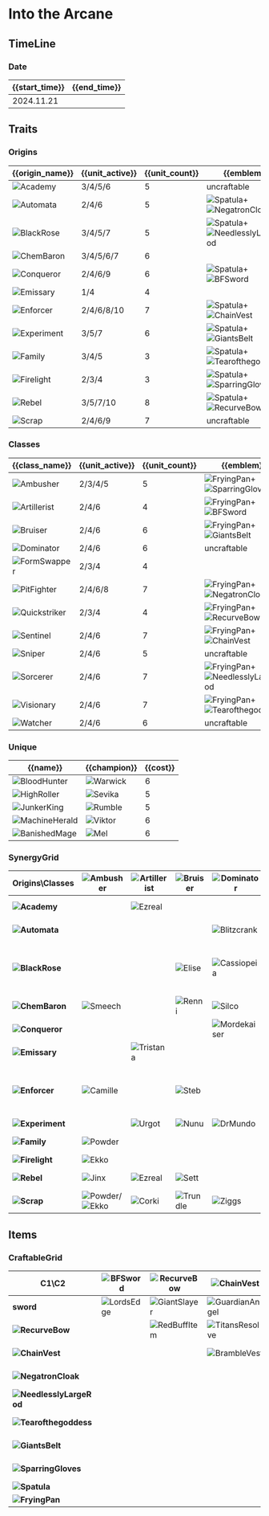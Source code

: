 # Into the Arcane

## TimeLine
### Date
| {{start_time}} | {{end_time}} |
| -              | -            |
| 2024.11.21     |              |

## Traits
### Origins
| {{origin_name}}                                             | {{unit_active}} | {{unit_count}} | {{emblem}}                                                                                                          | {{desc}} |
| -                                                           | -               | -              | -                                                                                                                   | -        |
| ![Academy](../tfttraits/icon/set13/AcademyEmblem.png)       | 3/4/5/6         | 5              | uncraftable                                                                                                         |          |
| ![Automata](../tfttraits/icon/set13/AutomataEmblem.png)     | 2/4/6           | 5              | ![Spatula](../tftitems/icon/set13/Spatula.png)+![NegatronCloak](../tftitems/icon/set13/NegatronCloak.png)           |          |
| ![BlackRose](../tfttraits/icon/set13/BlackRoseEmblem.png)   | 3/4/5/7         | 5              | ![Spatula](../tftitems/icon/set13/Spatula.png)+![NeedlesslyLargeRod](../tftitems/icon/set13/NeedlesslyLargeRod.png) |          |
| ![ChemBaron](../tfttraits/icon/set13/ChemBaron.svg)         | 3/4/5/6/7       | 6              |                                                                                                                     |          |
| ![Conqueror](../tfttraits/icon/set13/ConquerorEmblem.png)   | 2/4/6/9         | 6              | ![Spatula](../tftitems/icon/set13/Spatula.png)+![BFSword](../tftitems/icon/set13/BFSword.png)                       |          |
| ![Emissary](../tfttraits/icon/set13/Emissary.svg)           | 1/4             | 4              |                                                                                                                     |          |
| ![Enforcer](../tfttraits/icon/set13/EnforcerEmblem.png)     | 2/4/6/8/10      | 7              | ![Spatula](../tftitems/icon/set13/Spatula.png)+![ChainVest](../tftitems/icon/set13/ChainVest.png)                   |          |
| ![Experiment](../tfttraits/icon/set13/ExperimentEmblem.png) | 3/5/7           | 6              | ![Spatula](../tftitems/icon/set13/Spatula.png)+![GiantsBelt](../tftitems/icon/set13/GiantsBelt.png)                 |          |
| ![Family](../tfttraits/icon/set13/FamilyEmblem.png)         | 3/4/5           | 3              | ![Spatula](../tftitems/icon/set13/Spatula.png)+![Tearofthegoddess](../tftitems/icon/set13/Tearofthegoddess.png)     |          |
| ![Firelight](../tfttraits/icon/set13/FirelightEmblem.png)   | 2/3/4           | 3              | ![Spatula](../tftitems/icon/set13/Spatula.png)+![SparringGloves](../tftitems/icon/set13/SparringGloves.png)         |          |
| ![Rebel](../tfttraits/icon/set13/RebelEmblem.png)           | 3/5/7/10        | 8              | ![Spatula](../tftitems/icon/set13/Spatula.png)+![RecurveBow](../tftitems/icon/set13/RecurveBow.png)                 |          |
| ![Scrap](../tfttraits/icon/set13/ScrapEmblem.png)           | 2/4/6/9         | 7              | uncraftable                                                                                                         |          |

### Classes
| {{class_name}}                                                  | {{unit_active}} | {{unit_count}} | {{emblem}}                                                                                                              | {{desc}} |
| -                                                               | -               | -              | -                                                                                                                       | -        |
| ![Ambusher](../tfttraits/icon/set13/AmbusherEmblem.png)         | 2/3/4/5         | 5              | ![FryingPan](../tftitems/icon/set13/FryingPan.png)+![SparringGloves](../tftitems/icon/set13/SparringGloves.png)         |          |
| ![Artillerist](../tfttraits/icon/set13/ArtilleristEmblem.png)   | 2/4/6           | 4              | ![FryingPan](../tftitems/icon/set13/FryingPan.png)+![BFSword](../tftitems/icon/set13/BFSword.png)                       |          |
| ![Bruiser](../tfttraits/icon/set13/BruiserEmblem.png)           | 2/4/6           | 6              | ![FryingPan](../tftitems/icon/set13/FryingPan.png)+![GiantsBelt](../tftitems/icon/set13/GiantsBelt.png)                 |          |
| ![Dominator](../tfttraits/icon/set13/DominatorEmblem.png)       | 2/4/6           | 6              | uncraftable                                                                                                             |          |
| ![FormSwapper](../tfttraits/icon/set13/FormSwapper.svg)         | 2/3/4           | 4              |                                                                                                                         |          |
| ![PitFighter](../tfttraits/icon/set13/PitFighterEmblem.png)     | 2/4/6/8         | 7              | ![FryingPan](../tftitems/icon/set13/FryingPan.png)+![NegatronCloak](../tftitems/icon/set13/NegatronCloak.png)           |          |
| ![Quickstriker](../tfttraits/icon/set13/QuickstrikerEmblem.png) | 2/3/4           | 4              | ![FryingPan](../tftitems/icon/set13/FryingPan.png)+![RecurveBow](../tftitems/icon/set13/RecurveBow.png)                 |          |
| ![Sentinel](../tfttraits/icon/set13/SentinelEmblem.png)         | 2/4/6           | 7              | ![FryingPan](../tftitems/icon/set13/FryingPan.png)+![ChainVest](../tftitems/icon/set13/ChainVest.png)                   |          |
| ![Sniper](../tfttraits/icon/set13/SniperEmblem.png)             | 2/4/6           | 5              | uncraftable                                                                                                             |          |
| ![Sorcerer](../tfttraits/icon/set13/SorcererEmblem.png)         | 2/4/6           | 7              | ![FryingPan](../tftitems/icon/set13/FryingPan.png)+![NeedlesslyLargeRod](../tftitems/icon/set13/NeedlesslyLargeRod.png) |          |
| ![Visionary](../tfttraits/icon/set13/VisionaryEmblem.png)       | 2/4/6           | 7              | ![FryingPan](../tftitems/icon/set13/FryingPan.png)+![Tearofthegoddess](../tftitems/icon/set13/Tearofthegoddess.png)     |          |
| ![Watcher](../tfttraits/icon/set13/WatcherEmblem.png)           | 2/4/6           | 6              | uncraftable                                                                                                             |          |

### Unique
| {{name}}                                                    | {{champion}}                                       | {{cost}} |
| -                                                           | -                                                  | -        |
| ![BloodHunter](../tfttraits/icon/set13/BloodHunter.svg)     | ![Warwick](../tftchampions/icon/set13/Warwick.png) | 6        |
| ![HighRoller](../tfttraits/icon/set13/HighRoller.svg)       | ![Sevika](../tftchampions/icon/set13/Sevika.jpg)   | 5        |
| ![JunkerKing](../tfttraits/icon/set13/JunkerKing.svg)       | ![Rumble](../tftchampions/icon/set13/Rumble.png)   | 5        |
| ![MachineHerald](../tfttraits/icon/set13/MachineHerald.svg) | ![Viktor](../tftchampions/icon/set13/Viktor.png)   | 6        |
| ![BanishedMage](../tfttraits/icon/set13/BanishedMage.svg)   | ![Mel](../tftchampions/icon/set13/Mel.png)         | 6        |

### SynergyGrid
| ****Origins\Classes****                                         | **![Ambusher](../tfttraits/icon/set13/AmbusherEmblem.png)**                                   | **![Artillerist](../tfttraits/icon/set13/ArtilleristEmblem.png)** | **![Bruiser](../tfttraits/icon/set13/BruiserEmblem.png)** | **![Dominator](../tfttraits/icon/set13/DominatorEmblem.png)** | **![FormSwapper](../tfttraits/icon/set13/FormSwapper.svg)** | **![PitFighter](../tfttraits/icon/set13/PitFighterEmblem.png)** | **![Quickstriker](../tfttraits/icon/set13/QuickstrikerEmblem.png)** | **![Sentinel](../tfttraits/icon/set13/SentinelEmblem.png)**                                       | **![Sniper](../tfttraits/icon/set13/SniperEmblem.png)**                                             | **![Sorcerer](../tfttraits/icon/set13/SorcererEmblem.png)**                                             | **![Visionary](../tfttraits/icon/set13/VisionaryEmblem.png)** | **![Watcher](../tfttraits/icon/set13/WatcherEmblem.png)** |
| -                                                               | -                                                                                             | -                                                                 | -                                                         | -                                                             | -                                                           | -                                                               | -                                                                   | -                                                                                                 | -                                                                                                   | -                                                                                                       | -                                                             | -                                                         |
| **![Academy](../tfttraits/icon/set13/AcademyEmblem.png)**       |                                                                                               | ![Ezreal](../tftchampions/icon/set13/Ezreal.png)                  |                                                           |                                                               | ![Jayce](../tftchampions/icon/set13/Jayce.png)              |                                                                 |                                                                     | ![Leona](../tftchampions/icon/set13/Leona.png)                                                    |                                                                                                     | ![Lux](../tftchampions/icon/set13/Lux.png)                                                              | ![Heimerdinger](../tftchampions/icon/set13/Heimerdinger.png)  |                                                           |
| **![Automata](../tfttraits/icon/set13/AutomataEmblem.png)**     |                                                                                               |                                                                   |                                                           | ![Blitzcrank](../tftchampions/icon/set13/Blitzcrank.png)      |                                                             |                                                                 | ![Nocturne](../tftchampions/icon/set13/Nocturne.jpg)                |                                                                                                   | ![KogMaw](../tftchampions/icon/set13/KogMaw.png)                                                    |                                                                                                         | ![Malzahar](../tftchampions/icon/set13/Malzahar.png)          | ![Amumu](../tftchampions/icon/set13/Amumu.png)            |
| **![BlackRose](../tfttraits/icon/set13/BlackRoseEmblem.png)**   |                                                                                               |                                                                   | ![Elise](../tftchampions/icon/set13/Elise.png)            | ![Cassiopeia](../tftchampions/icon/set13/Cassiopeia.png)      | ![Elise](../tftchampions/icon/set13/Elise.png)              |                                                                 |                                                                     |                                                                                                   |                                                                                                     | ![Leblanc](../tftchampions/icon/set13/Leblanc.png)/![Vladimir](../tftchampions/icon/set13/Vladimir.png) | ![Morgana](../tftchampions/icon/set13/Morgana.png)            | ![Vladimir](../tftchampions/icon/set13/Vladimir.png)      |
| **![ChemBaron](../tfttraits/icon/set13/ChemBaron.svg)**         | ![Smeech](../tftchampions/icon/set13/Smeech.jpg)                                              |                                                                   | ![Renni](../tftchampions/icon/set13/Renni.png)            | ![Silco](../tftchampions/icon/set13/Silco.jpg)                |                                                             | ![Sevika](../tftchampions/icon/set13/Sevika.jpg)                |                                                                     | ![Singed](../tftchampions/icon/set13/Singed.png)                                                  |                                                                                                     |                                                                                                         | ![Renata](../tftchampions/icon/set13/Renata.png)              |                                                           |
| **![Conqueror](../tfttraits/icon/set13/ConquerorEmblem.png)**   |                                                                                               |                                                                   |                                                           | ![Mordekaiser](../tftchampions/icon/set13/Mordekaiser.png)    | ![Swain](../tftchampions/icon/set13/Swain.png)              | ![Draven](../tftchampions/icon/set13/Draven.png)                | ![Ambessa](../tftchampions/icon/set13/Ambessa.png)                  | ![Rell](../tftchampions/icon/set13/Rell.png)                                                      |                                                                                                     | ![Swain](../tftchampions/icon/set13/Swain.png)                                                          | ![Rell](../tftchampions/icon/set13/Rell.png)                  | ![Darius](../tftchampions/icon/set13/Darius.png)          |
| **![Emissary](../tfttraits/icon/set13/Emissary.svg)**           |                                                                                               | ![Tristana](../tftchampions/icon/set13/Tristana.png)              |                                                           |                                                               |                                                             |                                                                 | ![Ambessa](../tftchampions/icon/set13/Ambessa.png)                  |                                                                                                   |                                                                                                     | ![Nami](../tftchampions/icon/set13/Nami.png)                                                            |                                                               | ![Garen](../tftchampions/icon/set13/Garen.png)            |
| **![Enforcer](../tfttraits/icon/set13/EnforcerEmblem.png)**     | ![Camille](../tftchampions/icon/set13/Camille.png)                                            |                                                                   | ![Steb](../tftchampions/icon/set13/Steb.jpg)              |                                                               |                                                             | ![Vi](../tftchampions/icon/set13/Vi.png)                        | ![TwistedFate](../tftchampions/icon/set13/TwistedFate.png)          | ![Loris](../tftchampions/icon/set13/Loris.jpg)                                                    | ![Caitlyn](../tftchampions/icon/set13/Caitlyn.png)/![Maddie](../tftchampions/icon/set13/Maddie.jpg) |                                                                                                         |                                                               |                                                           |
| **![Experiment](../tfttraits/icon/set13/ExperimentEmblem.png)** |                                                                                               | ![Urgot](../tftchampions/icon/set13/Urgot.png)                    | ![Nunu](../tftchampions/icon/set13/Nunu.png)              | ![DrMundo](../tftchampions/icon/set13/DrMundo.png)            |                                                             | ![Urgot](../tftchampions/icon/set13/Urgot.png)                  |                                                                     |                                                                                                   | ![Twitch](../tftchampions/icon/set13/Twitch.png)                                                    | ![Zyra](../tftchampions/icon/set13/Zyra.png)                                                            | ![Nunu](../tftchampions/icon/set13/Nunu.png)                  |                                                           |
| **![Family](../tfttraits/icon/set13/FamilyEmblem.png)**         | ![Powder](../tftchampions/icon/set13/Powder.jpg)                                              |                                                                   |                                                           |                                                               |                                                             | ![Violet](../tftchampions/icon/set13/Violet.jpg)                |                                                                     |                                                                                                   |                                                                                                     |                                                                                                         |                                                               | ![Vander](../tftchampions/icon/set13/Vander.jpg)          |
| **![Firelight](../tfttraits/icon/set13/FirelightEmblem.png)**   | ![Ekko](../tftchampions/icon/set13/Ekko.png)                                                  |                                                                   |                                                           |                                                               |                                                             |                                                                 |                                                                     |                                                                                                   | ![Zeri](../tftchampions/icon/set13/Zeri.png)                                                        |                                                                                                         |                                                               | ![Scar](../tftchampions/icon/set13/Scar.jpg)              |
| **![Rebel](../tfttraits/icon/set13/RebelEmblem.png)**           | ![Jinx](../tftchampions/icon/set13/Jinx.png)                                                  | ![Ezreal](../tftchampions/icon/set13/Ezreal.png)                  | ![Sett](../tftchampions/icon/set13/Sett.png)              |                                                               |                                                             | ![Sett](../tftchampions/icon/set13/Sett.png)                    | ![Akali](../tftchampions/icon/set13/Akali.png)                      | ![Illaoi](../tftchampions/icon/set13/Illaoi.png)/![Irelia](../tftchampions/icon/set13/Irelia.png) |                                                                                                     | ![Zoe](../tftchampions/icon/set13/Zoe.png)                                                              | ![Vex](../tftchampions/icon/set13/Vex.png)                    |                                                           |
| **![Scrap](../tfttraits/icon/set13/ScrapEmblem.png)**           | ![Powder](../tftchampions/icon/set13/Powder.jpg)/![Ekko](../tftchampions/icon/set13/Ekko.png) | ![Corki](../tftchampions/icon/set13/Corki.png)                    | ![Trundle](../tftchampions/icon/set13/Trundle.png)        | ![Ziggs](../tftchampions/icon/set13/Ziggs.png)                | ![Gangplank](../tftchampions/icon/set13/Gangplank.png)      | ![Gangplank](../tftchampions/icon/set13/Gangplank.png)          |                                                                     | ![Rumble](../tftchampions/icon/set13/Rumble.png)                                                  |                                                                                                     |                                                                                                         |                                                               |                                                           |

## Items
### CraftableGrid
| ****C1\C2****                                                            | **![BFSword](../tftitems/icon/set13/BFSword.png)** | **![RecurveBow](../tftitems/icon/set13/RecurveBow.png)** | **![ChainVest](../tftitems/icon/set13/ChainVest.png)**     | **![NegatronCloak](../tftitems/icon/set13/NegatronCloak.png)**   | **![NeedlesslyLargeRod](../tftitems/icon/set13/NeedlesslyLargeRod.png)** | **![Tearofthegoddess](../tftitems/icon/set13/Tearofthegoddess.png)** | **![GiantsBelt](../tftitems/icon/set13/GiantsBelt.png)**     | **![SparringGloves](../tftitems/icon/set13/SparringGloves.png)** | **![Spatula](../tftitems/icon/set13/Spatula.png)**               | **![FryingPan](../tftitems/icon/set13/FryingPan.png)**               |
| -                                                                        | -                                                  | -                                                        | -                                                          | -                                                                | -                                                                        | -                                                                    | -                                                            | -                                                                | -                                                                | -                                                                    |
| **sword**                                                                | ![LordsEdge](../tftitems/icon/set13/LordsEdge.png) | ![GiantSlayer](../tftitems/icon/set13/GiantSlayer.png)   | ![GuardianAngel](../tftitems/icon/set13/GuardianAngel.png) | ![Bloodthirster](../tftitems/icon/set13/Bloodthirster.png)       | ![HextechGunblade](../tftitems/icon/set13/HextechGunblade.png)           | ![SpearofShojin](../tftitems/icon/set13/SpearofShojin.png)           | ![SteraksGage](../tftitems/icon/set13/SteraksGage.png)       | ![InfinityEdge](../tftitems/icon/set13/InfinityEdge.png)         | ![ConquerorEmblem](../tftitems/icon/set13/ConquerorEmblem.png)   | ![ArtilleristEmblem](../tftitems/icon/set13/ArtilleristEmblem.png)   |
| **![RecurveBow](../tftitems/icon/set13/RecurveBow.png)**                 |                                                    | ![RedBuffItem](../tftitems/icon/set13/RedBuffItem.png)   | ![TitansResolve](../tftitems/icon/set13/TitansResolve.png) | ![RunaansHurricane](../tftitems/icon/set13/RunaansHurricane.png) | ![GuinsoosRageblade](../tftitems/icon/set13/GuinsoosRageblade.png)       | ![StatikkShiv](../tftitems/icon/set13/StatikkShiv.png)               | ![NashorsTooth](../tftitems/icon/set13/NashorsTooth.png)     | ![LastWhisper](../tftitems/icon/set13/LastWhisper.png)           | ![RebelEmblem](../tftitems/icon/set13/RebelEmblem.png)           | ![QuickstrikerEmblem](../tftitems/icon/set13/QuickstrikerEmblem.png) |
| **![ChainVest](../tftitems/icon/set13/ChainVest.png)**                   |                                                    |                                                          | ![BrambleVest](../tftitems/icon/set13/BrambleVest.png)     | ![IronWill](../tftitems/icon/set13/IronWill.png)                 | ![Crownguard](../tftitems/icon/set13/Crownguard.png)                     | ![Fimbulwinter](../tftitems/icon/set13/Fimbulwinter.png)             | ![SunfireCape](../tftitems/icon/set13/SunfireCape.png)       | ![SteadfastHeart](../tftitems/icon/set13/SteadfastHeart.png)     | ![EnforcerEmblem](../tftitems/icon/set13/EnforcerEmblem.png)     | ![SentinelEmblem](../tftitems/icon/set13/SentinelEmblem.png)         |
| **![NegatronCloak](../tftitems/icon/set13/NegatronCloak.png)**           |                                                    |                                                          |                                                            | ![DragonsClaw](../tftitems/icon/set13/DragonsClaw.png)           | ![IonicSpark](../tftitems/icon/set13/IonicSpark.png)                     | ![AdaptiveHelm](../tftitems/icon/set13/AdaptiveHelm.png)             | ![Evenshroud](../tftitems/icon/set13/Evenshroud.png)         | ![Quicksilver](../tftitems/icon/set13/Quicksilver.png)           | ![AutomataEmblem](../tftitems/icon/set13/AutomataEmblem.png)     | ![PitFighterEmblem](../tftitems/icon/set13/PitFighterEmblem.png)     |
| **![NeedlesslyLargeRod](../tftitems/icon/set13/NeedlesslyLargeRod.png)** |                                                    |                                                          |                                                            |                                                                  | ![RabadonsDeathcap](../tftitems/icon/set13/RabadonsDeathcap.png)         | ![LudensEcho](../tftitems/icon/set13/LudensEcho.png)                 | ![Morellonomicon](../tftitems/icon/set13/Morellonomicon.png) | ![ArcaneGauntlet](../tftitems/icon/set13/ArcaneGauntlet.png)     | ![BlackRoseEmblem](../tftitems/icon/set13/BlackRoseEmblem.png)   | ![SorcererEmblem](../tftitems/icon/set13/SorcererEmblem.png)         |
| **![Tearofthegoddess](../tftitems/icon/set13/Tearofthegoddess.png)**     |                                                    |                                                          |                                                            |                                                                  |                                                                          | ![BlueSentinel](../tftitems/icon/set13/BlueSentinel.png)             | ![Redemption](../tftitems/icon/set13/Redemption.png)         | ![HandofJustice](../tftitems/icon/set13/HandofJustice.png)       | ![FamilyEmblem](../tftitems/icon/set13/FamilyEmblem.png)         | ![VisionaryEmblem](../tftitems/icon/set13/VisionaryEmblem.png)       |
| **![GiantsBelt](../tftitems/icon/set13/GiantsBelt.png)**                 |                                                    |                                                          |                                                            |                                                                  |                                                                          |                                                                      | ![WarmogsArmor](../tftitems/icon/set13/WarmogsArmor.png)     | ![Guardbreaker](../tftitems/icon/set13/Guardbreaker.png)         | ![ExperimentEmblem](../tftitems/icon/set13/ExperimentEmblem.png) | ![BruiserEmblem](../tftitems/icon/set13/BruiserEmblem.png)           |
| **![SparringGloves](../tftitems/icon/set13/SparringGloves.png)**         |                                                    |                                                          |                                                            |                                                                  |                                                                          |                                                                      |                                                              | ![ThiefsGloves](../tftitems/icon/set13/ThiefsGloves.png)         | ![FirelightEmblem](../tftitems/icon/set13/FirelightEmblem.png)   | ![AmbusherEmblem](../tftitems/icon/set13/AmbusherEmblem.png)         |
| **![Spatula](../tftitems/icon/set13/Spatula.png)**                       |                                                    |                                                          |                                                            |                                                                  |                                                                          |                                                                      |                                                              |                                                                  | ![ForceofNature](../tftitems/icon/set13/ForceofNature.png)       | ![TacticiansCape](../tftitems/icon/set13/TacticiansCape.png)         |
| **![FryingPan](../tftitems/icon/set13/FryingPan.png)**                   |                                                    |                                                          |                                                            |                                                                  |                                                                          |                                                                      |                                                              |                                                                  |                                                                  | ![TacticiansShield](../tftitems/icon/set13/TacticiansShield.png)     |